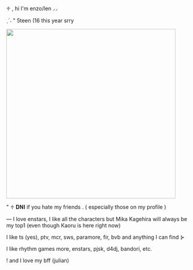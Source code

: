 ♱  , hi I'm enzo/len  ⸝⸝

 ˎˊ˗  " 5teen (16 this year srry
       
<img src= "https://files.catbox.moe/kelspx.gif" width="450" height="alto"/>

"  ♱   𝐃𝐍𝐈 if you hate my friends . ( especially those on my profile ) 

— I love enstars, I like all the characters but Mika Kagehira will always be my top1 
  (even though Kaoru is here right now)

  I like ts (yes), ptv, mcr, sws, paramore, fir, bvb and anything I can find ⊱
  
  I like rhythm games more, enstars, pjsk, d4dj, bandori, etc.

   ! and I love my bff (julian)
